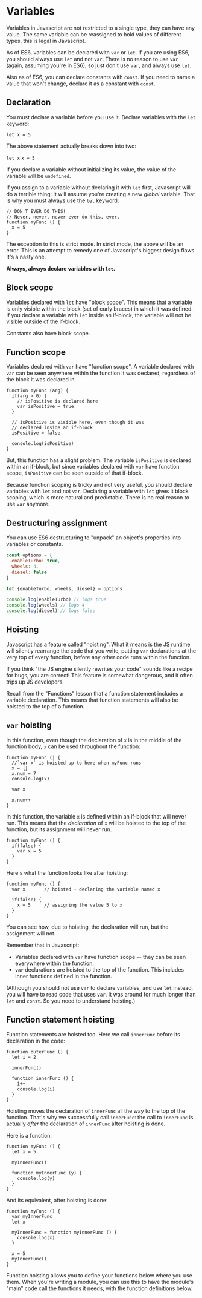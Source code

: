 # Variables

Variables in Javascript are not restricted to a single type, they can have any value. The same variable can be reassigned to hold values of different types, this is legal in Javascript.

As of ES6, variables can be declared with `var` or `let`. If you are using ES6, you should always use `let` and not `var`. There is no reason to use `var` (again, assuming you're in ES6), so just don't use `var`, and always use `let`.

Also as of ES6, you can declare constants with `const`. If you need to name a value that won't change, declare it as a constant with `const`.

## Declaration

You must declare a variable before you use it. Declare variables with the `let` keyword:

`let x = 5`

The above statement actually breaks down into two:

`let x`
`x = 5`

If you declare a variable without initializing its value, the value of the variable will be `undefined`.

If you assign to a variable without declaring it with `let` first, Javascript will do a terrible thing: It will assume you're creating a new *global* variable. That is why you must always use the `let` keyword.

```
// DON'T EVER DO THIS! 
// Never, never, never ever do this, ever.
function myFunc () {
  x = 5
}
```

The exception to this is strict mode. In strict mode, the above will be an error. This is an attempt to remedy one of Javascript's biggest design flaws. It's a nasty one. 

**Always, always declare variables with `let`.**

## Block scope

Variables declared with `let` have "block scope". This means that a variable is only visible within the block (set of curly braces) in which it was defined. If you declare a variable with `let` inside an if-block, the variable will not be visible outside of the if-block.

Constants also have block scope.


## Function scope

Variables declared with `var` have "function scope". A variable declared with `var` can be seen anywhere within the function it was declared, regardless of the block it was declared in.

```
function myFunc (arg) {
  if(arg > 0) {
    // isPositive is declared here
    var isPositive = true
  }

  // isPositive is visible here, even though it was
  // declared inside an if-block
  isPositive = false

  console.log(isPositive)
}
```

But, this function has a slight problem. The variable `isPositive` is declared within an if-block, but since variables declared with `var` have function scope, `isPositive` can be seen outside of that if-block.

Because function scoping is tricky and not very useful, you should declare variables with `let` and not `var`. Declaring a variable with `let` gives it block scoping, which is more natural and predictable. There is no real reason to use `var` anymore.

## Destructuring assignment

You can use ES6 destructuring to "unpack" an object's properties into variables or constants.

```javascript
const options = {
  enableTurbo: true,
  wheels: 4,
  diesel: false
}

let {enableTurbo, wheels, diesel} = options

console.log(enableTurbo) // logs true
console.log(wheels) // logs 4
console.log(diesel) // logs false
```

## Hoisting

Javascript has a feature called "hoisting". What it means is the JS runtime will silently rearrange the code that you write, putting `var` declarations at the very top of every function, before any other code runs within the function.

If you think "the JS engine silently rewrites your code" sounds like a recipe for bugs, you are correct! This feature is somewhat dangerous, and it often trips up JS developers.

Recall from the "Functions" lesson that a function statement includes a variable declaration. This means that function statements will also be hoisted to the top of a function.

## `var` hoisting

In this function, even though the declaration of `x` is in the middle of the function body, `x` can be used throughout the function:

```
function myFunc () {
  //`var x` is hoisted up to here when myFunc runs
  x = {}
  x.num = 7
  console.log(x)

  var x

  x.num++
}
```

In this function, the variable `x` is defined within an if-block that will never run. This means that the *declaration* of `x` will be hoisted to the top of the function, but its assignment will never run.

```
function myFunc () {
  if(false) {
    var x = 5
  }
}
```

Here's what the function looks like after hoisting:

```
function myFunc () {
  var x       // hoisted - declaring the variable named x

  if(false) {
    x = 5     // assigning the value 5 to x
  }
}
```

You can see how, due to hoisting, the declaration will run, but the assignment will not.

Remember that in Javascript:

* Variables declared with `var` have function scope -- they can be seen everywhere within the function.
* `var` declarations are hoisted to the top of the function. This includes inner functions defined in the function.

(Although you should not use `var` to declare variables, and use `let` instead, you will have to read code that uses `var`. It was around for much longer than `let` and `const`. So you need to understand hoisting.)

## Function statement hoisting

Function statements are hoisted too. Here we call `innerFunc` before its declaration in the code:

```
function outerFunc () {
  let i = 2

  innerFunc()

  function innerFunc () {
    i++
    console.log(i)
  }
}
```

Hoisting moves the declaration of `innerFunc` all the way to the top of the function. That's why we successfully call `innerFunc`: the call to `innerFunc` is actually *after* the declaration of `innerFunc` after hoisting is done.

Here is a function:

```
function myFunc () {
  let x = 5

  myInnerFunc()

  function myInnerFunc (y) {
    console.log(y)
  }
}
```

And its equivalent, after hoisting is done:

```
function myFunc () {
  var myInnerFunc
  let x

  myInnerFunc = function myInnerFunc () {
    console.log(x)
  }

  x = 5
  myInnerFunc()
}
```

Function hoisting allows you to define your functions below where you use them. When you're writing a module, you can use this to have the module's "main" code call the functions it needs, with the function definitions below.